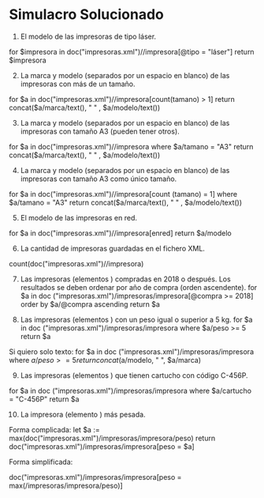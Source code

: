 # Simulacro Solucionado
1. El modelo de las impresoras de tipo láser.

for $impresora in doc("impresoras.xml")//impresora[@tipo = "láser"]
return $impresora

2. La marca y modelo (separados por un espacio en blanco) de las impresoras con más de un tamaño.

for $a in doc("impresoras.xml")//impresora[count(tamano) > 1]
return concat($a/marca/text(), " " , $a/modelo/text())

3. La marca y modelo (separados por un espacio en blanco) de las impresoras con tamaño A3 (pueden tener otros).

for $a in doc("impresoras.xml")//impresora
where $a/tamano = "A3"
return concat($a/marca/text(), " " , $a/modelo/text())

4. La marca y modelo (separados por un espacio en blanco) de las impresoras con tamaño A3 como único tamaño.

for $a in doc("impresoras.xml")//impresora[count (tamano) = 1]
where $a/tamano = "A3"
return concat($a/marca/text(), " " , $a/modelo/text())

5. El modelo de las impresoras en red.

for $a in doc("impresoras.xml")//impresora[enred]
return $a/modelo

6. La cantidad de impresoras guardadas en el fichero XML.

count(doc("impresoras.xml")//impresora)



7. Las impresoras (elementos <impresora>) compradas en 2018 o después. Los resultados se deben ordenar por año de compra (orden ascendente).
for $a in doc ("impresoras.xml")/impresoras/impresora[@compra >= 2018]
order by $a/@compra ascending
return $a

8. Las impresoras (elementos <impresora>) con un peso igual o superior a 5 kg.
for $a in doc ("impresoras.xml")/impresoras/impresora
where $a/peso >= 5
return $a


Si quiero solo texto:
for $a in doc ("impresoras.xml")/impresoras/impresora
where $a/peso >= 5
return concat ($a/modelo, " ", $a/marca)

9. Las impresoras (elementos <impresora>) que tienen cartucho con código C-456P.

for $a in doc ("impresoras.xml")/impresoras/impresora
where $a/cartucho = "C-456P"
return $a

10. La impresora (elemento <impresora>) más pesada.

Forma complicada:
let $a := max(doc("impresoras.xml")/impresoras/impresora/peso)
return doc("impresoras.xml")/impresoras/impresora[peso = $a]

Forma simplificada:

doc("impresoras.xml")/impresoras/impresora[peso = max(/impresoras/impresora/peso)]
